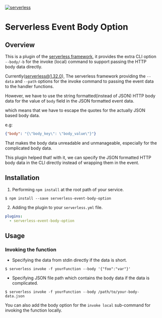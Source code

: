 [![serverless](http://public.serverless.com/badges/v3.svg)](http://www.serverless.com)

# Serverless Event Body Option

## Overview

This is a plugin of the [serverless framework](https://github.com/serverless/serverless), it provides the extra CLI option `--body/-b` for the invoke (local) command 
to support passing the HTTP body data directly.


Currently(serverless@1.32.0), The serverless framework providing the `--data` and `--path` options for the invoke command to passing the event data to the handler functions.

However, we have to use the string formatted(instead of JSON) HTTP body data for the value of `body` field in the JSON formatted event data.

which means that we have to escape the quotes for the actually JSON based body data.

e.g:
```json
{"body": "{\"body_key\": \"body_value\"}"}
```

That makes the body data unreadable and unmanageable, especially for the complicated body data.   

This plugin helped that! 
with it, we can specify the JSON formatted HTTP body data in the CLI directly instead of wrapping them in the event.


## Installation

1. Performing `npm install` at the root path of your service.

```
$ npm install --save serverless-event-body-option
```

2. Adding the plugin to your `serverless.yml` file.


```yaml
plugins:
  - serverless-event-body-option
```


## Usage

### Invoking the function

* Specifying the data from stdin directly if the data is short.

```
$ serverless invoke -f yourFunction --body '{"foo":"var"}'
```

* Specifying JSON file path which contains the body data if the data is complicated.

```
$ serverless invoke -f yourFunction --body /path/to/your-body-data.json
```

You can also add the body option for the `invoke local` sub-command for invoking the function locally.
